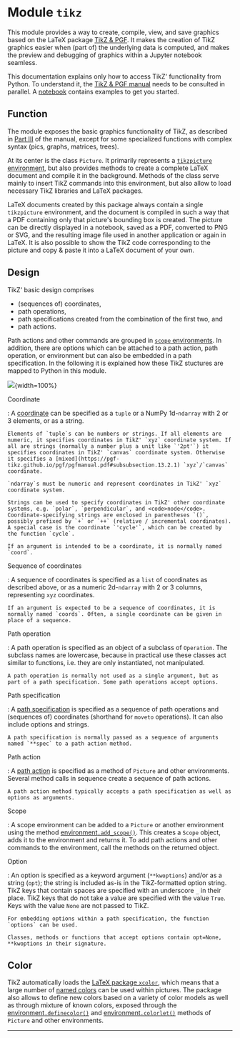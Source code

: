 # Module `tikz`

This module provides a way to create, compile, view, and save graphics based on the LaTeX package [TikZ & PGF](https://ctan.org/pkg/pgf). It makes the creation of TikZ graphics easier when (part of) the underlying data is computed, and makes the preview and debugging of graphics within a Jupyter notebook seamless.

This documentation explains only how to access TikZ' functionality from Python. To understand it, the [TikZ & PGF manual](https://pgf-tikz.github.io/pgf/pgfmanual.pdf) needs to be consulted in parallel. A [notebook](https://nbviewer.jupyter.org/github/allefeld/pytikz/blob/master/pytikz.ipynb) contains examples to get you started.


## Function

The module exposes the basic graphics functionality of TikZ, as described in [Part III](https://pgf-tikz.github.io/pgf/pgfmanual.pdf#part.3) of the manual, except for some specialized functions with complex syntax (pics, graphs, matrices, trees).

At its center is the class `Picture`. It primarily represents a [<code>tikzpicture</code> environment](https://pgf-tikz.github.io/pgf/pgfmanual.pdf#subsubsection.12.2.1), but also provides methods to create a complete LaTeX document and compile it in the background. Methods of the class serve mainly to insert TikZ commands into this environment, but also allow to load necessary TikZ libraries and LaTeX packages.

LaTeX documents created by this package always contain a single `tikzpicture` environment, and the document is compiled in such a way that a PDF containing only that picture's bounding box is created. The picture can be directly displayed in a notebook, saved as a PDF, converted to PNG or SVG, and the resulting image file used in another application or again in LaTeX. It is also possible to show the TikZ code corresponding to the picture and copy & paste it into a LaTeX document of your own.


## Design

TikZ' basic design comprises

-   (sequences of) coordinates,
-   path operations,
-   path specifications created from the combination of the first two, and
-   path actions.

Path actions and other commands are grouped in [<code>scope</code> environments](https://pgf-tikz.github.io/pgf/pgfmanual.pdf#subsubsection.12.3.1). In addition, there are options which can be attached to a path action, path operation, or environment but can also be embedded in a path specification. In the following it is explained how these TikZ stuctures are mapped to Python in this module.

![](design.svg){width=100%}

Coordinate

:   A [coordinate](https://pgf-tikz.github.io/pgf/pgfmanual.pdf#subsection.13.2) can be specified as a `tuple` or a NumPy 1d-`ndarray` with 2 or 3 elements, or as a string.

    Elements of `tuple`s can be numbers or strings. If all elements are numeric, it specifies coordinates in TikZ' `xyz` coordinate system. If all are strings (normally a number plus a unit like `'2pt'`) it specifies coordinates in TikZ' `canvas` coordinate system. Otherwise it specifies a [mixed](https://pgf-tikz.github.io/pgf/pgfmanual.pdf#subsubsection.13.2.1) `xyz`/`canvas` coordinate.

    `ndarray`s must be numeric and represent coordinates in TikZ' `xyz` coordinate system.
   
    Strings can be used to specify coordinates in TikZ' other coordinate systems, e.g. `polar`, `perpendicular`, and <code>node</code>. Coordinate-specifying strings are enclosed in parentheses `()`, possibly prefixed by `+` or `++` (relative / incremental coordinates). A special case is the coordinate `'cycle'`, which can be created by the function `cycle`.

    If an argument is intended to be a coordinate, it is normally named `coord`.

Sequence of coordinates

:   A sequence of coordinates is specified as a `list` of coordinates as described above, or as a numeric 2d-`ndarray` with 2 or 3 columns, representing `xyz` coordinates.

    If an argument is expected to be a sequence of coordinates, it is normally named `coords`. Often, a single coordinate can be given in place of a sequence.

Path operation

:   A path operation is specified as an object of a subclass of `Operation`. The subclass names are lowercase, because in practical use these classes act similar to functions, i.e. they are only instantiated, not manipulated.
   
    A path operation is normally not used as a single argument, but as part of a path specification. Some path operations accept options.

Path specification

:   A [path specification](https://pgf-tikz.github.io/pgf/pgfmanual.pdf#section.14) is specified as a sequence of path operations and  (sequences of) coordinates (shorthand for `moveto` operations). It can also include options and strings.

    A path specification is normally passed as a sequence of arguments named `**spec` to a path action method.

Path action

:   A [path action](https://pgf-tikz.github.io/pgf/pgfmanual.pdf#section.15) is specified as a method of `Picture` and other environments. Several method calls in sequence create a sequence of path actions.

    A path action method typically accepts a path specification as well as options as arguments.

Scope

:   A scope environment can be added to a `Picture` or another environment using the method [environment<code>.add_scope()</code>](#tikz.Scope.addscope). This creates a `Scope` object, adds it to the environment and returns it. To add path actions and other commands to the environment, call the methods on the returned object.


Option

:   An option is specified as a keyword argument (`**kwoptions`) and/or as a string (`opt`); the string is included as-is in the TikZ-formatted option string. TikZ keys that contain spaces are specified with an underscore `_` in their place. TikZ keys that do not take a value are specified with the value `True`. Keys with the value `None` are not passed to TikZ.

    For embedding options within a path specification, the function `options` can be used.

    Classes, methods or functions that accept options contain opt=None, **kwoptions in their signature.


## Color

TikZ automatically loads the [LaTeX package <code>xcolor</code>](https://mirrors.nxthost.com/ctan/macros/latex/contrib/xcolor/xcolor.pdf), which means that a large number of [named colors](https://mirrors.nxthost.com/ctan/macros/latex/contrib/xcolor/xcolor.pdf#section.4) can be used within pictures. The package also allows to define new colors based on a variety of color models as well as through mixture of known colors, exposed through the
[environment<code>.definecolor()</code>](#tikz.Scope.definecolor) and
[environment<code>.colorlet()</code>](#tikz.Scope.colorlet)
methods of `Picture` and other environments.


***
